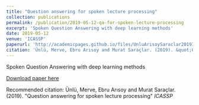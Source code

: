 ```yaml
---
title: "Question answering for spoken lecture processing"
collection: publications
permalink: /publication/2019-05-12-qa-for-spoken-lecture-processing
excerpt: 'Spoken Question Answering with deep learning methods'
date: 2019-05-12
venue: 'ICASSP'
paperurl: 'http://academicpages.github.io/files/UnluArisoySaraclar2019ICASSP.pdf'
citation: 'Ünlü, Merve, Ebru Arısoy and Murat Saraçlar. (2019). &quot;Question answering for spoken lecture processing&quot; <i>ICASSP</i>'
---
```

Spoken Question Answering with deep learning methods

[Download paper here](http://academicpages.github.io/files/UnluArisoySaraclar2019ICASSP.pdf)

Recommended citation: Ünlü, Merve, Ebru Arısoy and Murat Saraçlar. (2019). "Question answering for spoken lecture processing" <i>ICASSP</i>
